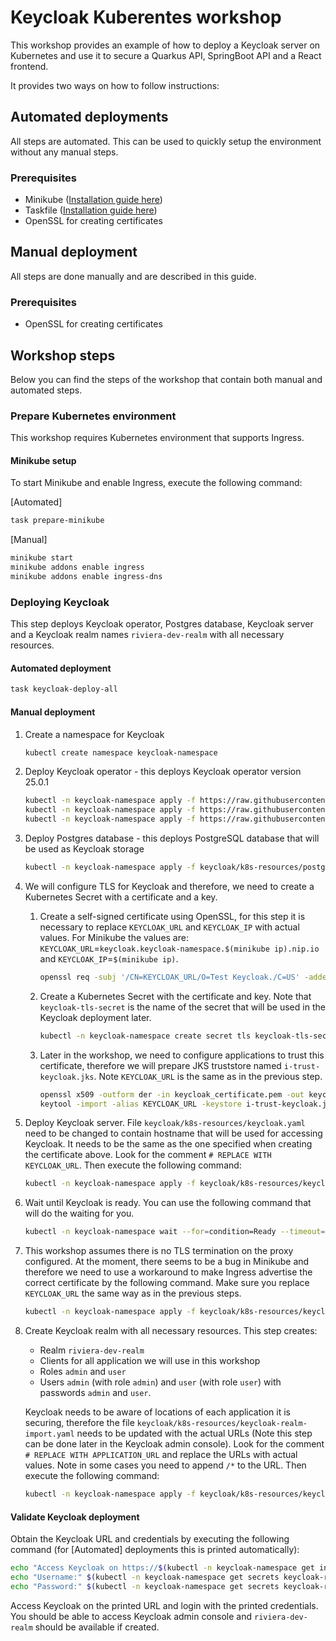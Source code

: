 # Keycloak Kuberentes workshop

This workshop provides an example of how to deploy a Keycloak server on Kubernetes and use it to secure a Quarkus API, SpringBoot API and a React frontend.

It provides two ways on how to follow instructions:

##  Automated deployments

All steps are automated. This can be used to quickly setup the environment without any manual steps.

### Prerequisites

- Minikube ([Installation guide here](https://minikube.sigs.k8s.io/docs/start/?arch=%2Flinux%2Fx86-64%2Fstable%2Fbinary+download))
- Taskfile ([Installation guide here](https://taskfile.dev/#/installation)) 
- OpenSSL for creating certificates

## Manual deployment

All steps are done manually and are described in this guide.

### Prerequisites
- OpenSSL for creating certificates

## Workshop steps

Below you can find the steps of the workshop that contain both manual and automated steps.

### Prepare Kubernetes environment

This workshop requires Kubernetes environment that supports Ingress. 

#### Minikube setup

To start Minikube and enable Ingress, execute the following command:

[Automated]
```bash
task prepare-minikube
```

[Manual]
```bash
minikube start
minikube addons enable ingress
minikube addons enable ingress-dns
```

### Deploying Keycloak

This step deploys Keycloak operator, Postgres database, Keycloak server and a Keycloak realm names `riviera-dev-realm` with all necessary resources.

#### Automated deployment

```bash
task keycloak-deploy-all
```

#### Manual deployment


1. Create a namespace for Keycloak
    ```bash
    kubectl create namespace keycloak-namespace
    ```
2. Deploy Keycloak operator - this deploys Keycloak operator version 25.0.1
    ```bash
    kubectl -n keycloak-namespace apply -f https://raw.githubusercontent.com/keycloak/keycloak-k8s-resources/refs/tags/25.0.1/kubernetes/keycloaks.k8s.keycloak.org-v1.yml
    kubectl -n keycloak-namespace apply -f https://raw.githubusercontent.com/keycloak/keycloak-k8s-resources/refs/tags/25.0.1/kubernetes/keycloakrealmimports.k8s.keycloak.org-v1.yml
    kubectl -n keycloak-namespace apply -f https://raw.githubusercontent.com/keycloak/keycloak-k8s-resources/refs/tags/25.0.1/kubernetes/kubernetes.yml
    ```
3. Deploy Postgres database - this deploys PostgreSQL database that will be used as Keycloak storage 
    ```bash
    kubectl -n keycloak-namespace apply -f keycloak/k8s-resources/postgres.yaml
    ```
4. We will configure TLS for Keycloak and therefore, we need to create a Kubernetes Secret with a certificate and a key.
    1. Create a self-signed certificate using OpenSSL, for this step it is necessary to replace `KEYCLOAK_URL` and `KEYCLOAK_IP` with actual values. For Minikube the values are: `KEYCLOAK_URL`=`keycloak.keycloak-namespace.$(minikube ip).nip.io` and `KEYCLOAK_IP`=`$(minikube ip)`.
       ```bash
       openssl req -subj '/CN=KEYCLOAK_URL/O=Test Keycloak./C=US' -addext "subjectAltName = IP:KEYCLOAK_IP, DNS:KEYCLOAK_URL" -newkey rsa:2048 -nodes -keyout keycloak_key.pem -x509 -days 365 -out keycloak_certificate.pem
       ```
    2. Create a Kubernetes Secret with the certificate and key. Note that `keycloak-tls-secret` is the name of the secret that will be used in the Keycloak deployment later.
       ```bash
       kubectl -n keycloak-namespace create secret tls keycloak-tls-secret --cert=keycloak_certificate.pem --key=keycloak_key.pem
       ```
    3. Later in the workshop, we need to configure applications to trust this certificate, therefore we will prepare JKS truststore named `i-trust-keycloak.jks`. Note `KEYCLOAK_URL` is the same as in the previous step.
         ```bash
         openssl x509 -outform der -in keycloak_certificate.pem -out keycloak_certificate.der
         keytool -import -alias KEYCLOAK_URL -keystore i-trust-keycloak.jks -file keycloak_certificate.der -storepass password -noprompt
         ```
5. Deploy Keycloak server. File `keycloak/k8s-resources/keycloak.yaml` need to be changed to contain hostname that will be used for accessing Keycloak. It needs to be the same as the one specified when creating the certificate above. Look for the comment `# REPLACE WITH KEYCLOAK_URL`. Then execute the following command:
    ```bash
    kubectl -n keycloak-namespace apply -f keycloak/k8s-resources/keycloak.yaml
    ```
6. Wait until Keycloak is ready. You can use the following command that will do the waiting for you.
    ```bash
    kubectl -n keycloak-namespace wait --for=condition=Ready --timeout=180s keycloaks.k8s.keycloak.org/keycloak-riviera-dev
    ```
7. This workshop assumes there is no TLS termination on the proxy configured. At the moment, there seems to be a bug in Minikube and therefore we need to use a workaround to make Ingress advertise the correct certificate by the following command. Make sure you replace `KEYCLOAK_URL` the same way as in the previous steps.
    ```bash
    kubectl -n keycloak-namespace apply -f keycloak/k8s-resources/keycloak-ingress-tls-patch.yaml
    ```
8. Create Keycloak realm with all necessary resources. This step creates:
   - Realm `riviera-dev-realm`
   - Clients for all application we will use in this workshop
   - Roles `admin` and `user`
   - Users `admin` (with role `admin`) and `user` (with role `user`) with passwords `admin` and `user`.
   
   Keycloak needs to be aware of locations of each application it is securing, therefore the file `keycloak/k8s-resources/keycloak-realm-import.yaml` needs to be updated with the actual URLs (Note this step can be done later in the Keycloak admin console). Look for the comment `# REPLACE WITH APPLICATION_URL` and replace the URLs with actual values. Note in some cases you need to append `/*` to the URL. 
   Then execute the following command:
    ```bash
    kubectl -n keycloak-namespace apply -f keycloak/k8s-resources/keycloak-realm-import.yaml
    ```
   
#### Validate Keycloak deployment

Obtain the Keycloak URL and credentials by executing the following command (for [Automated] deployments this is printed automatically):
```bash
echo "Access Keycloak on https://$(kubectl -n keycloak-namespace get ingress/keycloak-riviera-dev-ingress -o jsonpath='{.spec.rules[0].host}')"
echo "Username:" $(kubectl -n keycloak-namespace get secrets keycloak-riviera-dev-initial-admin -o json | jq .data.username -r | base64 -d)
echo "Password:" $(kubectl -n keycloak-namespace get secrets keycloak-riviera-dev-initial-admin -o json | jq .data.password -r | base64 -d)
```

Access Keycloak on the printed URL and login with the printed credentials. You should be able to access Keycloak admin console and `riviera-dev-realm` should be available if created. 



